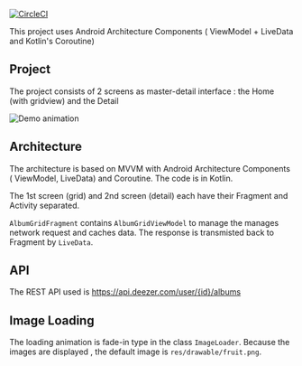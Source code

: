 [![CircleCI](https://circleci.com/gh/raychenon/android-mvvm.svg?style=svg)](https://circleci.com/gh/raychenon/android-mvvm)

This project uses Android Architecture Components ( ViewModel + LiveData and Kotlin's Coroutine)

## Project

The project consists of 2 screens as master-detail interface :  the Home (with gridview) and the Detail

![Demo animation](doc/android_animation.gif)

## Architecture

The architecture is based on MVVM with Android Architecture Components ( ViewModel, LiveData) and Coroutine.
The code is in Kotlin.

The 1st screen (grid) and 2nd screen (detail) each have their Fragment and Activity separated.

`AlbumGridFragment` contains `AlbumGridViewModel` to manage the manages network request and caches data. The response is transmisted back to Fragment by `LiveData`.
 
## API

The REST API used is https://api.deezer.com/user/{id}/albums

## Image Loading

The loading animation is fade-in type in the class `ImageLoader`.
Because the images are displayed , the default image is `res/drawable/fruit.png`.
